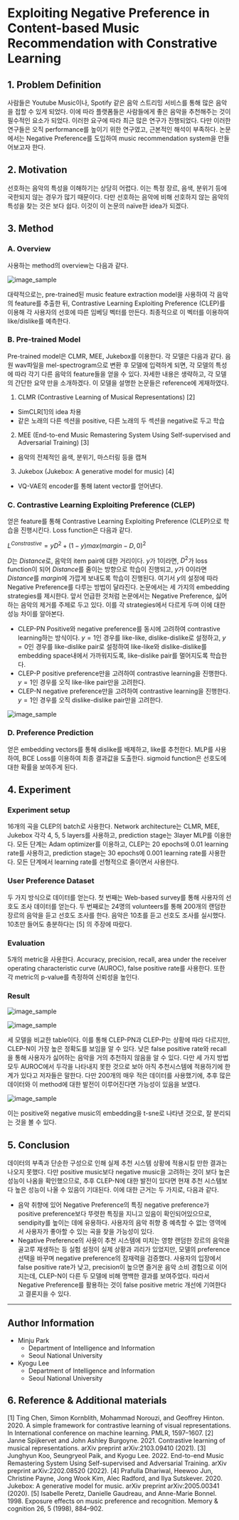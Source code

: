 
# **Exploiting Negative Preference in Content-based Music Recommendation with Constrative Learning**



## **1. Problem Definition**

  사람들은 Youtube Music이나, Spotify 같은 음악 스트리밍 서비스를 통해 많은 음악을 접할 수 있게 되었다.  이에 따라 플랫폼들은 사람들에게 좋은 음악을 추천해주는 것이 필수적인 요소가 되었다.  이러한 요구에 따라 최근 많은 연구가 진행되었다. 다만 이러한 연구들은 오직 performance를 높이기 위한 연구였고, 근본적인 해석이 부족하다. 논문에서는 Negative Preference를 도입하여 music recommendation system을 만들어보고자 한다.

## **2. Motivation**

선호하는 음악의 특성을 이해하기는 상당히 어렵다. 이는 특정 장르, 음색, 분위기 등에 국한되지 않는 경우가 많기 때문이다. 다만 선호하는 음악에 비해 선호하지 않는 음악의 특성을 찾는 것은 보다 쉽다. 이것이 이 논문의 naïve한 idea가 되겠다.

## **3. Method**

### A. Overview
사용하는 method의 overview는 다음과 같다.

![image_sample](https://i.ibb.co/s9XNpym/image.png)

대략적으로는, pre-trained된 music feature extraction model을 사용하여 각 음악의 feature를 추출한 뒤, Contrastive Learning Exploiting Preference (CLEP)를 이용해 각 사용자의 선호에 따른 임베딩 벡터를 만든다. 최종적으로 이 벡터를 이용하여 like/dislike를 예측한다.
  
### B. Pre-trained Model

Pre-trained model은 CLMR, MEE, Jukebox를 이용한다. 각 모델은 다음과 같다. 음원 wav파일을 mel-spectrogram으로 변환 후 모델에 입력하게 되면, 각 모델의 특성에 따라 각기 다른 음악의 feature들을 얻을 수 있다. 자세한 내용은 생략하고, 각 모델의 간단한 요약 만을 소개하겠다. 이 모델을 설명한 논문들은 reference에 게재하였다.

 1. CLMR (Contrastive Learning of Musical Representations) [2]
 - SimCLR[1]의 idea 차용
 - 같은 노래의 다른 섹션을 positive, 다른 노래의 두 섹션을 negative로 두고 학습
 2. MEE (End-to-end Music Remastering System Using Self-supervised and Adversarial Training) [3]
 - 음악의 전체적인 음색, 분위기, 마스터링 등을 캡쳐
 3. Jukebox (Jukebox: A generative model for music) [4]
 - VQ-VAE의 encoder를 통해 latent vector를 얻어낸다.

### C. Contrastive Learning Exploiting Preference (CLEP)

얻은 feature를 통해 Contrastive Learning Exploiting Preference (CLEP)으로 학습을 진행시킨다. Loss function은 다음과 같다.

$L^ {Constrastive} = yD^2 + (1-y)max(margin - D, 0)^2$

$D$는 $Distance$로, 음악의 item pair에 대한 거리이다. $y$가 $1$이라면, $D^2$가 loss function이 되어 $Distance$를 줄이는 방향으로 학습이 진행되고, $y$가 $0$이라면 $Distance$를 $margin$에 가깝게 보내도록 학습이 진행된다. 여기서 $y$의 설정에 따라 Negative Preference를 다루는 방법이 달라진다. 논문에서는 세 가지의 embedding strategies를 제시한다. 앞서 언급한 것처럼 논문에서는 Negative Preference, 싫어하는 음악의 제거를 주제로 두고 있다. 이를 각 strategies에서 다르게 두며 이에 대한 성능 차이를 알아본다.

 - CLEP-PN
Positive와 negative preference를 동시에 고려하여 contrastive learning하는 방식이다. $y = 1$인 경우를 like-like, dislike-dislike로 설정하고, $y = 0$인 경우를 like-dislike pair로 설정하여 like-like와 dislike-dislike를 embedding space내에서 가까워지도록, like-dislike pair를 멀어지도록 학습한다.
 - CLEP-P
 positive preference만을 고려하여 contrastive learning을 진행한다. $y = 1$인 경우를 오직 like-like pair만을 고려한다.
 - CLEP-N
 negative preference만을 고려하여 contrastive learning을 진행한다. $y = 1$인 경우를 오직 dislike-dislike pair만을 고려한다.

![image_sample](https://i.ibb.co/Ycqvm9z/1.png)

### D. Preference Prediction

얻은 embedding vectors를 통해 dislike를 배제하고, like를 추천한다. MLP를 사용하여, BCE Loss를 이용하여 최종 결과값을 도출한다. sigmoid function은 선호도에 대한 확률을 보여주게 된다.

## **4. Experiment**

### **Experiment setup**

16개의 곡을 CLEP의 batch로 사용한다. Network architecture는 CLMR, MEE, Jukebox 각각 4, 5, 5 layers를 사용하고, prediction stage는 3layer MLP를 이용한다. 모든 단계는 Adam optimizer를 이용하고, CLEP는 20 epochs에 0.01 learning rate를 사용하고, prediction stage는 30 epochs에 0.001 learning rate를 사용한다. 모든 단계에서 learning rate를 선형적으로 줄이면서 사용한다.

### User Preference Dataset

두 가지 방식으로 데이터를 얻는다. 첫 번째는 Web-based survey를 통해 사용자의 선호도 조사 데이터를 얻는다. 두 번째로는 24명의 volunteers를 통해 200개의 랜덤한 장르의 음악을 듣고 선호도 조사를 한다. 음악은 10초를 듣고 선호도 조사를 실시했다. 10초만 들어도 충분하다는 [5] 의 주장에 따랐다.

### Evaluation

5개의 metric을 사용한다. Accuracy, precision, recall, area under the receiver operating characteristic curve (AUROC), false positive rate를 사용한다. 또한 각 metric의 p-value를 측정하여 신뢰성을 높인다.

### **Result**

![image_sample](https://i.ibb.co/MR06Fj4/2.png)

![image_sample](https://i.ibb.co/WzQwWSV/3.png)

세 모델을 비교한 table이다. 이를 통해 CLEP-PN과 CLEP-P는 상황에 따라 다르지만, CLEP-N이 가장 높은 정확도를 보임을 알 수 있다. 낮은 false positive rate와 recall을 통해 사용자가 싫어하는 음악을 거의 추천하지 않음을 알 수 있다. 다만 세 가지 방법 모두 AUROC에서 두각을 나타내지 못한 것으로 보아 아직 추천시스템에 적용하기에 한계가 있다고 저자들은 말한다. 다만 200개의 매우 적은 데이터를 사용했기에, 추후 많은 데이터와 이 method에 대한 발전이 이루어진다면 가능성이 있음을 보였다.

![image_sample](https://i.ibb.co/FgR2w33/4.png)

이는 positive와 negative music의 embedding을 t-sne로 나타낸 것으로, 잘 분리되는 것을 볼 수 있다.

## **5. Conclusion**

데이터의 부족과 단순한 구성으로 인해 실제 추천 시스템 상황에 적용시킬 만한 결과는 나오지 못했다. 다만 positive music보다 negative music을 고려하는 것이 보다 높은 성능이 나옴을 확인했으므로, 추후 CLEP-N에 대한 발전이 있다면 현재 추천 시스템보다 높은 성능이 나올 수 있음이 기대된다. 이에 대한 근거는 두 가지로, 다음과 같다.

 - 음악 취향에 있어 Negative Preference의 특징
 negative preference가 positive preference보다 뚜렷한 특징을 지니고 있음이 확인되어있으므로, sendipity를 높이는 데에 유용하다. 사용자의 음악 취향 중 예측할 수 없는 영역에서 사용자가 좋아할 수 있는 곡을 찾을 가능성이 있다.
 - Negative Preference의 사용이 추천 시스템에 미치는 영향
랜덤한 장르의 음악을 골고루 재생하는 등 실험 설정이 실제 상황과 괴리가 있었지만, 모델의 preference 선택을 바꾸며 negative preference의 잠재력을 검증했다. 사용자의 입장에서 false positive rate가 낮고, precision이 높으면 즐거운 음악 소비 경험으로 이어지는데, CLEP-N이 다른 두 모델에 비해 명백한 결과를 보여주었다. 따라서 Negative Preference를 활용하는 것이 false positive metric 개선에 기여한다고 결론지을 수 있다.

----------

## **Author Information**

-   Minju Park
    -   Department of Intelligence and Information
    -   Seoul National University
-   Kyogu Lee
    -   Department of Intelligence and Information
    -   Seoul National University

## **6. Reference & Additional materials**

[1] Ting Chen, Simon Kornblith, Mohammad Norouzi, and Geoffrey Hinton. 2020. A simple framework for contrastive learning of visual representations. In International conference on machine learning. PMLR, 1597–1607.
[2] Janne Spijkervet and John Ashley Burgoyne. 2021. Contrastive learning of musical representations. arXiv preprint arXiv:2103.09410 (2021).
[3] Junghyun Koo, Seungryeol Paik, and Kyogu Lee. 2022. End-to-end Music Remastering System Using Self-supervised and Adversarial Training. arXiv preprint arXiv:2202.08520 (2022).
[4] Prafulla Dhariwal, Heewoo Jun, Christine Payne, Jong Wook Kim, Alec Radford, and Ilya Sutskever. 2020. Jukebox: A generative model for music. arXiv preprint arXiv:2005.00341 (2020).
[5] Isabelle Peretz, Danielle Gaudreau, and Anne-Marie Bonnel. 1998. Exposure effects on music preference and recognition. Memory & cognition 26, 5 (1998), 884–902.
